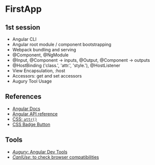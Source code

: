 # FirstApp

## 1st session

* Angular CLI
* Angular root module / component bootstrapping
* Webpack bundling and serving
* @Component, @NgModule
* @Input, @Component -> inputs, @Output, @Component -> outputs 
* @HostBinding ('class.', 'attr.', 'style.'), @HostListener
* View Encapsulation, :host
* Accessors: get and set accessors
* Augury Tool Usage

## References

* [Angular Docs](https://angular.io/docs)
* [Angular API reference](https://angular.io/api)
* [CSS: `attr()`](https://developer.mozilla.org/en-US/docs/Web/CSS/attr)
* [CSS Badge Button](https://foundation.zurb.com/building-blocks/blocks/button-badge.html)

## Tools

* [_Augury_: Angular Dev Tools](https://chrome.google.com/webstore/detail/augury/elgalmkoelokbchhkhacckoklkejnhcd/related?hl=en)
* [_CanIUse_: to check browser compatibilities](https://caniuse.com)